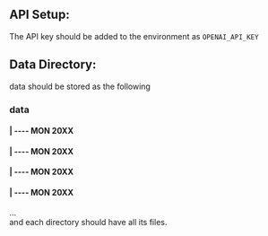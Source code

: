 ## API Setup:
The API key should be added to the environment as `OPENAI_API_KEY`
## Data Directory:
data should be stored as the following<br>
### data<br>
  ####  | ---- MON 20XX<br>
  ####  | ---- MON 20XX<br>
  ####  | ---- MON 20XX<br>
  ####  | ---- MON 20XX<br>
  ...<br>
  and each directory should have all its files.
